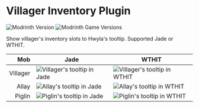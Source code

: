 # Villager Inventory Plugin

![Modrinth Version](https://img.shields.io/modrinth/v/ESa9RivE?style=flat-square)
![Modrinth Game Versions](https://img.shields.io/modrinth/game-versions/ESa9RivE?style=flat-square)

Show villager's inventory slots to Hwyla's tooltip. Supported Jade or WTHIT.

| Mob      | Jade                                         | WTHIT                                          |
|---------:|----------------------------------------------|------------------------------------------------|
| Villager | ![Villager's tooltip in Jade][Villager-Jade] | ![Villager's tooltip in WTHIT][Villager-WTHIT] |
|    Allay | ![Allay's tooltip in Jade][Allay-Jade]       | ![Allay's tooltip in WTHIT][Allay-WTHIT]       |
|   Piglin | ![Piglin's tooltip in Jade][Piglin-Jade]     | ![Piglin's tooltip in WTHIT][Piglin-WTHIT]     |

[Villager-Jade]: https://cdn.modrinth.com/data/ESa9RivE/images/ea127410a4c913adb12de3104699331b622ae604.png
[Allay-Jade]: https://cdn.modrinth.com/data/ESa9RivE/images/7a91a6720b21355b44afe5ad56e0800403755981.png
[Piglin-Jade]: https://cdn.modrinth.com/data/ESa9RivE/images/1dff1fc6d77026ea48501fdacc7adfcb5ac4ee7a.png
[Villager-WTHIT]: https://cdn.modrinth.com/data/ESa9RivE/images/70f7e4e789e620cbdbe0359bb6d95bc0ce207b3e.png
[Allay-WTHIT]: https://cdn.modrinth.com/data/ESa9RivE/images/592b29986716a35b3d124c6ab99461af7cc6b629.png
[Piglin-WTHIT]: https://cdn.modrinth.com/data/ESa9RivE/images/769826344a028eb76f56cb381a9e277cdf587c2f.png
